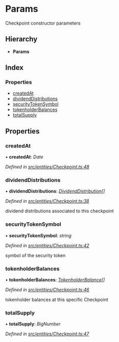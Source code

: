 # Params

Checkpoint constructor parameters

## Hierarchy

* **Params**

## Index

### Properties

* [createdAt](_entities_checkpoint_.params.md#createdat)
* [dividendDistributions](_entities_checkpoint_.params.md#dividenddistributions)
* [securityTokenSymbol](_entities_checkpoint_.params.md#securitytokensymbol)
* [tokenholderBalances](_entities_checkpoint_.params.md#tokenholderbalances)
* [totalSupply](_entities_checkpoint_.params.md#totalsupply)

## Properties

### createdAt

• **createdAt**: _Date_

_Defined in_ [_src/entities/Checkpoint.ts:48_](https://github.com/PolymathNetwork/polymath-sdk/blob/550676f/src/entities/Checkpoint.ts#L48)

### dividendDistributions

• **dividendDistributions**: [_DividendDistribution_](../classes/_entities_dividenddistribution_.dividenddistribution.md)_\[\]_

_Defined in_ [_src/entities/Checkpoint.ts:38_](https://github.com/PolymathNetwork/polymath-sdk/blob/550676f/src/entities/Checkpoint.ts#L38)

dividend distributions associated to this checkpoint

### securityTokenSymbol

• **securityTokenSymbol**: _string_

_Defined in_ [_src/entities/Checkpoint.ts:42_](https://github.com/PolymathNetwork/polymath-sdk/blob/550676f/src/entities/Checkpoint.ts#L42)

symbol of the security token

### tokenholderBalances

• **tokenholderBalances**: [_TokenholderBalance_](_types_index_.tokenholderbalance.md)_\[\]_

_Defined in_ [_src/entities/Checkpoint.ts:46_](https://github.com/PolymathNetwork/polymath-sdk/blob/550676f/src/entities/Checkpoint.ts#L46)

tokenholder balances at this specific Checkpoint

### totalSupply

• **totalSupply**: _BigNumber_

_Defined in_ [_src/entities/Checkpoint.ts:47_](https://github.com/PolymathNetwork/polymath-sdk/blob/550676f/src/entities/Checkpoint.ts#L47)

